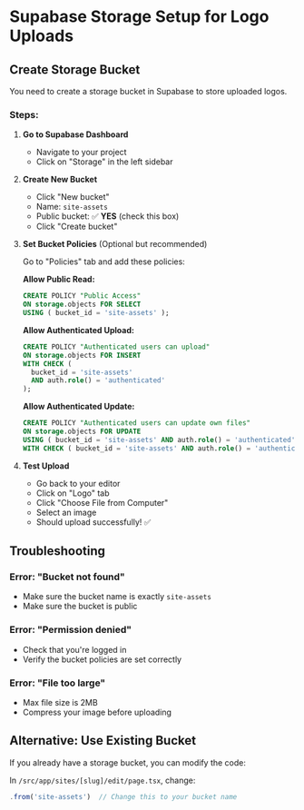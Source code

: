 # Supabase Storage Setup for Logo Uploads

## Create Storage Bucket

You need to create a storage bucket in Supabase to store uploaded logos.

### Steps:

1. **Go to Supabase Dashboard**
   - Navigate to your project
   - Click on "Storage" in the left sidebar

2. **Create New Bucket**
   - Click "New bucket"
   - Name: `site-assets`
   - Public bucket: ✅ **YES** (check this box)
   - Click "Create bucket"

3. **Set Bucket Policies** (Optional but recommended)
   
   Go to "Policies" tab and add these policies:

   **Allow Public Read:**
   ```sql
   CREATE POLICY "Public Access"
   ON storage.objects FOR SELECT
   USING ( bucket_id = 'site-assets' );
   ```

   **Allow Authenticated Upload:**
   ```sql
   CREATE POLICY "Authenticated users can upload"
   ON storage.objects FOR INSERT
   WITH CHECK (
     bucket_id = 'site-assets' 
     AND auth.role() = 'authenticated'
   );
   ```

   **Allow Authenticated Update:**
   ```sql
   CREATE POLICY "Authenticated users can update own files"
   ON storage.objects FOR UPDATE
   USING ( bucket_id = 'site-assets' AND auth.role() = 'authenticated' )
   WITH CHECK ( bucket_id = 'site-assets' AND auth.role() = 'authenticated' );
   ```

4. **Test Upload**
   - Go back to your editor
   - Click on "Logo" tab
   - Click "Choose File from Computer"
   - Select an image
   - Should upload successfully! ✅

## Troubleshooting

### Error: "Bucket not found"
- Make sure the bucket name is exactly `site-assets`
- Make sure the bucket is public

### Error: "Permission denied"
- Check that you're logged in
- Verify the bucket policies are set correctly

### Error: "File too large"
- Max file size is 2MB
- Compress your image before uploading

## Alternative: Use Existing Bucket

If you already have a storage bucket, you can modify the code:

In `/src/app/sites/[slug]/edit/page.tsx`, change:
```typescript
.from('site-assets')  // Change this to your bucket name
```
